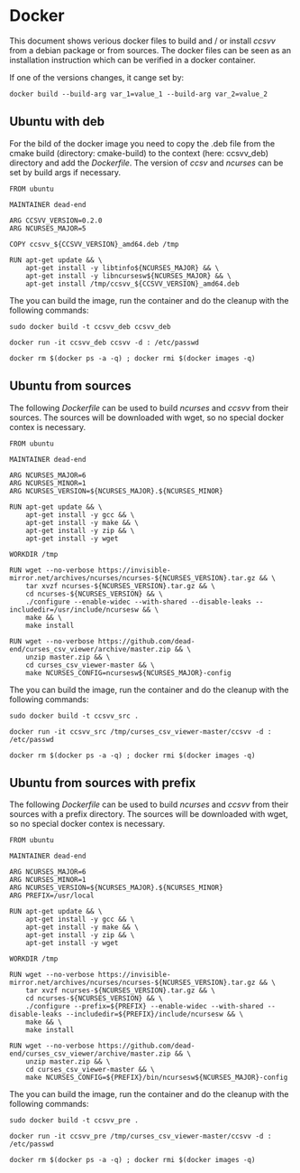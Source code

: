 # Docker

This document shows verious docker files to build and / or install *ccsvv* from a debian package
or from sources. The docker files can be seen as an installation instruction which can
be verified in a docker container.

If one of the versions changes, it cange set by: 

```
docker build --build-arg var_1=value_1 --build-arg var_2=value_2
```

## Ubuntu with deb

For the bild of the docker image you need to copy the .deb file from the cmake build (directory: cmake-build) 
to the context (here: ccsvv_deb) directory and add the *Dockerfile*. The version of *ccsv* and *ncurses* can
be set by build args if necessary.

```
FROM ubuntu 

MAINTAINER dead-end

ARG CCSVV_VERSION=0.2.0
ARG NCURSES_MAJOR=5

COPY ccsvv_${CCSVV_VERSION}_amd64.deb /tmp

RUN apt-get update && \
	apt-get install -y libtinfo${NCURSES_MAJOR} && \
	apt-get install -y libncursesw${NCURSES_MAJOR} && \
	apt-get install /tmp/ccsvv_${CCSVV_VERSION}_amd64.deb
```

The you can build the image, run the container and do the cleanup with the following commands:

```
sudo docker build -t ccsvv_deb ccsvv_deb

docker run -it ccsvv_deb ccsvv -d : /etc/passwd

docker rm $(docker ps -a -q) ; docker rmi $(docker images -q)
```

## Ubuntu from sources

The following *Dockerfile* can be used to build *ncurses* and *ccsvv* from their sources.
The sources will be downloaded with wget, so no special docker contex is necessary.

```
FROM ubuntu 

MAINTAINER dead-end

ARG NCURSES_MAJOR=6
ARG NCURSES_MINOR=1
ARG NCURSES_VERSION=${NCURSES_MAJOR}.${NCURSES_MINOR}

RUN apt-get update && \
	apt-get install -y gcc && \
	apt-get install -y make && \
	apt-get install -y zip && \
	apt-get install -y wget 

WORKDIR /tmp

RUN wget --no-verbose https://invisible-mirror.net/archives/ncurses/ncurses-${NCURSES_VERSION}.tar.gz && \
	tar xvzf ncurses-${NCURSES_VERSION}.tar.gz && \
	cd ncurses-${NCURSES_VERSION} && \
	./configure --enable-widec --with-shared --disable-leaks --includedir=/usr/include/ncursesw && \
	make && \
	make install

RUN wget --no-verbose https://github.com/dead-end/curses_csv_viewer/archive/master.zip && \
	unzip master.zip && \
	cd curses_csv_viewer-master && \
	make NCURSES_CONFIG=ncursesw${NCURSES_MAJOR}-config
```

The you can build the image, run the container and do the cleanup with the following commands:

```
sudo docker build -t ccsvv_src .

docker run -it ccsvv_src /tmp/curses_csv_viewer-master/ccsvv -d : /etc/passwd

docker rm $(docker ps -a -q) ; docker rmi $(docker images -q)
```

## Ubuntu from sources with prefix

The following *Dockerfile* can be used to build *ncurses* and *ccsvv* from their sources with a prefix directory.
The sources will be downloaded with wget, so no special docker contex is necessary.

```
FROM ubuntu 

MAINTAINER dead-end

ARG NCURSES_MAJOR=6
ARG NCURSES_MINOR=1
ARG NCURSES_VERSION=${NCURSES_MAJOR}.${NCURSES_MINOR}
ARG PREFIX=/usr/local

RUN apt-get update && \
	apt-get install -y gcc && \
	apt-get install -y make && \
	apt-get install -y zip && \
	apt-get install -y wget 

WORKDIR /tmp

RUN wget --no-verbose https://invisible-mirror.net/archives/ncurses/ncurses-${NCURSES_VERSION}.tar.gz && \
	tar xvzf ncurses-${NCURSES_VERSION}.tar.gz && \
	cd ncurses-${NCURSES_VERSION} && \
	./configure --prefix=${PREFIX} --enable-widec --with-shared --disable-leaks --includedir=${PREFIX}/include/ncursesw && \
	make && \
	make install

RUN wget --no-verbose https://github.com/dead-end/curses_csv_viewer/archive/master.zip && \
	unzip master.zip && \
	cd curses_csv_viewer-master && \
	make NCURSES_CONFIG=${PREFIX}/bin/ncursesw${NCURSES_MAJOR}-config
```

The you can build the image, run the container and do the cleanup with the following commands:

```
sudo docker build -t ccsvv_pre .

docker run -it ccsvv_pre /tmp/curses_csv_viewer-master/ccsvv -d : /etc/passwd

docker rm $(docker ps -a -q) ; docker rmi $(docker images -q)
```
